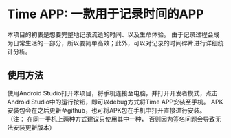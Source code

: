 # Time APP: 一款用于记录时间的APP
本项目的初衷是想要完整地记录流逝的时间、以及生命体验。
由于记录过程会成为日常生活的一部分，所以要简单高效；此外，可以对记录的时间碎片进行详细统计分析。

## 使用方法
使用Android Studio打开本项目，将手机连接至电脑，并打开开发者模式，点击Android Studio中的运行按钮，即可以debug方式将Time APP安装至手机。
APK安装包会在之后更新至github，也可将APK包在手机中打开直接进行安装。
（注： 在同一手机上两种方式建议只使用其中一种， 否则因为签名问题会导致无法安装更新版本）
